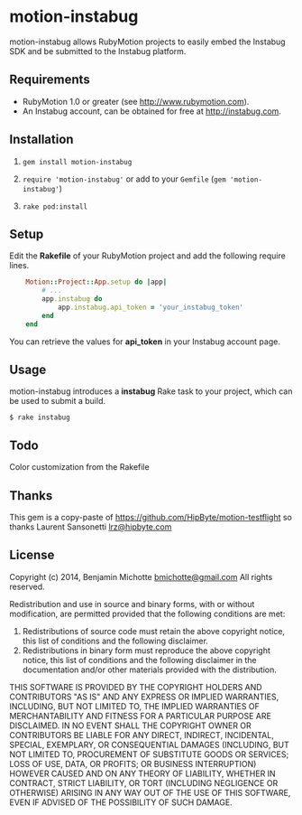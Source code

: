 # motion-instabug

motion-instabug allows RubyMotion projects to easily embed the Instabug
SDK and be submitted to the Instabug platform.

## Requirements

* RubyMotion 1.0 or greater (see http://www.rubymotion.com).
* An Instabug account, can be obtained for free at http://instabug.com.

## Installation

1. `gem install motion-instabug`

2. `require 'motion-instabug'` or add to your `Gemfile` (`gem 'motion-instabug'`)

3. `rake pod:install`

## Setup

Edit the **Rakefile** of your RubyMotion project and add the following require lines.

```ruby
    Motion::Project::App.setup do |app|
        # ...
        app.instabug do
            app.instabug.api_token = 'your_instabug_token'
        end
    end
```

You can retrieve the values for **api_token** in your Instabug account page.

## Usage

motion-instabug introduces a **instabug** Rake task to your project, which can be used to submit a build.

  `$ rake instabug`

## Todo

Color customization from the Rakefile

## Thanks

This gem is a copy-paste of https://github.com/HipByte/motion-testflight so thanks Laurent Sansonetti <lrz@hipbyte.com>

## License

  Copyright (c) 2014, Benjamin Michotte <bmichotte@gmail.com>
  All rights reserved.
  
  Redistribution and use in source and binary forms, with or without
  modification, are permitted provided that the following conditions are met: 
  
  1. Redistributions of source code must retain the above copyright notice, this
     list of conditions and the following disclaimer. 
  2. Redistributions in binary form must reproduce the above copyright notice,
     this list of conditions and the following disclaimer in the documentation
     and/or other materials provided with the distribution. 
  
  THIS SOFTWARE IS PROVIDED BY THE COPYRIGHT HOLDERS AND CONTRIBUTORS "AS IS" AND
  ANY EXPRESS OR IMPLIED WARRANTIES, INCLUDING, BUT NOT LIMITED TO, THE IMPLIED
  WARRANTIES OF MERCHANTABILITY AND FITNESS FOR A PARTICULAR PURPOSE ARE
  DISCLAIMED. IN NO EVENT SHALL THE COPYRIGHT OWNER OR CONTRIBUTORS BE LIABLE FOR
  ANY DIRECT, INDIRECT, INCIDENTAL, SPECIAL, EXEMPLARY, OR CONSEQUENTIAL DAMAGES
  (INCLUDING, BUT NOT LIMITED TO, PROCUREMENT OF SUBSTITUTE GOODS OR SERVICES;
  LOSS OF USE, DATA, OR PROFITS; OR BUSINESS INTERRUPTION) HOWEVER CAUSED AND
  ON ANY THEORY OF LIABILITY, WHETHER IN CONTRACT, STRICT LIABILITY, OR TORT
  (INCLUDING NEGLIGENCE OR OTHERWISE) ARISING IN ANY WAY OUT OF THE USE OF THIS
  SOFTWARE, EVEN IF ADVISED OF THE POSSIBILITY OF SUCH DAMAGE.